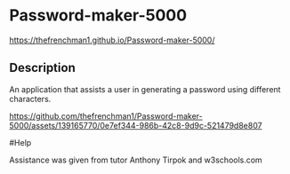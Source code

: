# Password-maker-5000

https://thefrenchman1.github.io/Password-maker-5000/

## Description

An application that assists a user in generating a password using different characters.


https://github.com/thefrenchman1/Password-maker-5000/assets/139165770/0e7ef344-986b-42c8-9d9c-521479d8e807

#Help

Assistance was given from tutor Anthony Tirpok and w3schools.com
